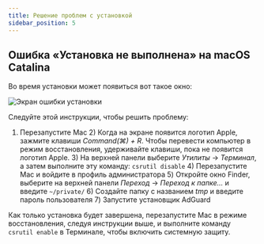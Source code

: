```yaml
---
title: Решение проблем с установкой
sidebar_position: 5
---
```


## Ошибка «Установка не выполнена» на macOS Catalina

Во время установки может появиться вот такое окно:

![Экран ошибки установки](https://cdn.adtidy.org/content/kb/ad_blocker/mac/macerrorscreenEN.jpg)

Следуйте этой инструкции, чтобы решить проблему:

1) Перезапустите Mac 2) Когда на экране появится логотип Apple, зажмите клавиши *Command(⌘) + R*. Чтобы перевести компьютер в режим восстановления, удерживайте клавиши, пока не появится логотип Apple. 3) На верхней панели выберите *Утилиты* → *Терминал*, а затем выполните эту команду: `csrutil disable` 4) Перезапустите Mac и войдите в профиль администратора 5) Откройте окно Finder, выберите на верхней панели *Переход* → *Переход к папке...* и введите `~/private/` 6) Создайте папку с названием *tmp* и введите пароль пользователя 7) Запустите установщик AdGuard

Как только установка будет завершена, перезапустите Mac в режиме восстановления, следуя инструкции выше, и выполните команду `csrutil enable` в Терминале, чтобы включить системную защиту.
